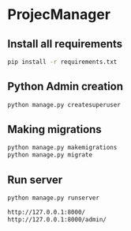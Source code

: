 # ProjecManager 
## Install all requirements
```sh
pip install -r requirements.txt
```

## Python Admin creation
```sh
python manage.py createsuperuser
```

## Making migrations
```sh
python manage.py makemigrations
python manage.py migrate
```

## Run server
```sh
python manage.py runserver

http://127.0.0.1:8000/
http://127.0.0.1:8000/admin/
```

